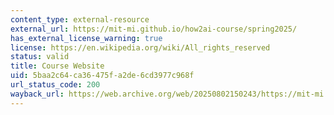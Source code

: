 ```yaml
---
content_type: external-resource
external_url: https://mit-mi.github.io/how2ai-course/spring2025/
has_external_license_warning: true
license: https://en.wikipedia.org/wiki/All_rights_reserved
status: valid
title: Course Website
uid: 5baa2c64-ca36-475f-a2de-6cd3977c968f
url_status_code: 200
wayback_url: https://web.archive.org/web/20250802150243/https://mit-mi.github.io/how2ai-course/spring2025/
---
```

